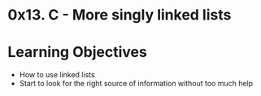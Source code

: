 # 0x13. C - More singly linked lists

# Learning Objectives

* How to use linked lists
* Start to look for the right source of information without too much help

